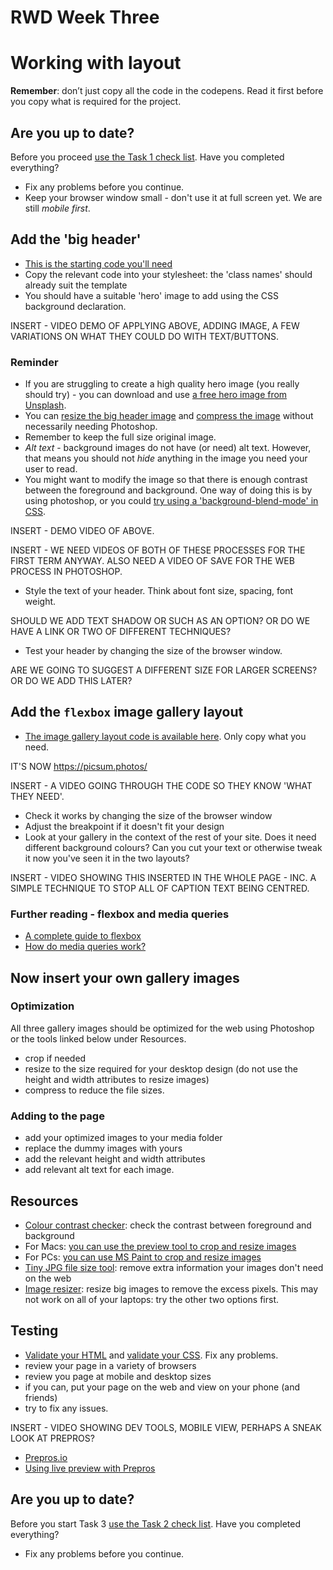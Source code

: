 # RWD Week Three

# Working with layout

**Remember**: don’t just copy all the code in the codepens. Read it first before you copy what is required for the project.

## Are you up to date?
Before you proceed [use the Task 1 check list](rwd-task1-checklist.html). Have you completed everything?

- Fix any problems before you continue.
- Keep your browser window small - don't use it at full screen yet. We are still *mobile first*.

## Add the 'big header'

- [This is the starting code you'll need](https://codepen.io/wilsondmmu/pen/PJReqy)
- Copy the relevant code into your stylesheet: the 'class names' should already suit the template
- You should have a suitable 'hero' image to add using the CSS background declaration.

INSERT - VIDEO DEMO OF APPLYING ABOVE, ADDING IMAGE, A FEW VARIATIONS ON WHAT THEY COULD DO WITH TEXT/BUTTONS.

### Reminder 

- If you are struggling to create a high quality hero image (you really should try) - you can download and use [a free hero image from Unsplash](https://unsplash.com/search/photos/hero-image). 
- You can [resize the big header image](http://www.simpleimageresizer.com/) and [compress the image](https://tinyjpg.com/) without necessarily needing Photoshop.
- Remember to keep the full size original image.
- *Alt text* - background images do not have (or need) alt text. However, that means you should not *hide* anything in the image you need your user to read.
- You might want to modify the image so that there is enough contrast between the foreground and background. One way of doing this is by using photoshop, or you could [try using a 'background-blend-mode' in CSS](https://codepen.io/wilsondmmu/pen/XZrBzd).

INSERT - DEMO VIDEO OF ABOVE.

INSERT - WE NEED VIDEOS OF BOTH OF THESE PROCESSES FOR THE FIRST TERM ANYWAY. ALSO NEED A VIDEO OF SAVE FOR THE WEB PROCESS IN PHOTOSHOP.

- Style the text of your header. Think about font size, spacing, font weight.

SHOULD WE ADD TEXT SHADOW OR SUCH AS AN OPTION? OR DO WE HAVE A LINK OR TWO OF DIFFERENT TECHNIQUES?

- Test your header by changing the size of the browser window.

ARE WE GOING TO SUGGEST A DIFFERENT SIZE FOR LARGER SCREENS? OR DO WE ADD THIS LATER?

## Add the `flexbox` image gallery layout

- [The image gallery layout code is available here](https://codepen.io/wilsondmmu/pen/VMXxQB). Only copy what you need. 

IT'S NOW https://picsum.photos/


INSERT - A VIDEO GOING THROUGH THE CODE SO THEY KNOW 'WHAT THEY NEED'.

- Check it works by changing the size of the browser window
- Adjust the breakpoint if it doesn't fit your design
- Look at your gallery in the context of the rest of your site. Does it need different background colours? Can you cut your text or otherwise tweak it now you've seen it in the two layouts?

INSERT - VIDEO SHOWING THIS INSERTED IN THE WHOLE PAGE - INC. A SIMPLE TECHNIQUE TO STOP ALL OF CAPTION TEXT BEING CENTRED.

### Further reading - flexbox and media queries
- [A complete guide to flexbox](https://css-tricks.com/snippets/css/a-guide-to-flexbox/)
- [How do media queries work?](https://css-tricks.com/logic-in-media-queries/)

## Now insert your own gallery images

### Optimization

All three gallery images should be optimized for the web using Photoshop or the tools linked below under Resources.

- crop if needed
- resize to the size required for your desktop design (do not use the height and width attributes to resize images)
- compress to reduce the file sizes. 

### Adding to the page

- add your optimized images to your media folder
- replace the dummy images with yours
- add the relevant height and width attributes
- add relevant alt text for each image.

## Resources

- [Colour contrast checker](http://leaverou.github.io/contrast-ratio/): check the contrast between foreground and background
- For Macs: [you can use the preview tool to crop and resize images](https://www.wikihow.com/Resize-Pictures-(for-Macs))  
- For PCs: [you can use MS Paint to crop and resize images](https://vle.york.ac.uk/bbcswebdav/institution/E-Learning%20Development%20Team/Guides/MSPaint_Crop-Resize.html)
- [Tiny JPG file size tool](https://tinyjpg.com/): remove extra information your images don't need on the web
- [Image resizer](http://picresize.com/): resize big images to remove the excess pixels. This may not work on all of your laptops: try the other two options first.

## Testing
- [Validate your HTML](https://validator.w3.org/#validate_by_upload) and [validate your CSS](https://jigsaw.w3.org/css-validator/#validate_by_upload). Fix any problems.
- review your page in a variety of browsers
- review you page at mobile and desktop sizes
- if you can, put your page on the web and view on your phone (and friends)
- try to fix any issues.

INSERT - VIDEO SHOWING DEV TOOLS, MOBILE VIEW, PERHAPS A SNEAK LOOK AT PREPROS?

- [Prepros.io](https://prepros.io/)  
- [Using live preview with Prepros](https://prepros.io/help/live-preview)



## Are you up to date?
Before you start Task 3 [use the Task 2 check list](rwd-task2-checklist.html). Have you completed everything?

- Fix any problems before you continue.
